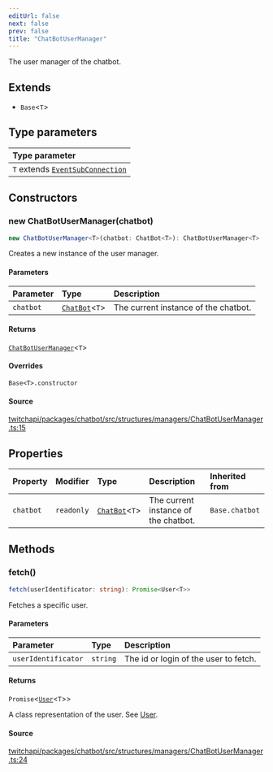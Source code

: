 ```yaml
---
editUrl: false
next: false
prev: false
title: "ChatBotUserManager"
---
```


The user manager of the chatbot.

## Extends

- `Base`\<`T`\>

## Type parameters

| Type parameter |
| :------ |
| `T` extends [`EventSubConnection`](/api/chatbot/enumerations/eventsubconnection/) |

## Constructors

### new ChatBotUserManager(chatbot)

```ts
new ChatBotUserManager<T>(chatbot: ChatBot<T>): ChatBotUserManager<T>
```

Creates a new instance of the user manager.

#### Parameters

| Parameter | Type | Description |
| :------ | :------ | :------ |
| `chatbot` | [`ChatBot`](/api/chatbot/classes/chatbot/)\<`T`\> | The current instance of the chatbot. |

#### Returns

[`ChatBotUserManager`](/api/chatbot/classes/chatbotusermanager/)\<`T`\>

#### Overrides

`Base<T>.constructor`

#### Source

[twitchapi/packages/chatbot/src/structures/managers/ChatBotUserManager.ts:15](https://github.com/pablornc/twitchapi//blob/f8a75ccd701e54db4c91e2b0128974da23f25d14/packages/chatbot/src/structures/managers/ChatBotUserManager.ts#L15)

## Properties

| Property | Modifier | Type | Description | Inherited from |
| :------ | :------ | :------ | :------ | :------ |
| `chatbot` | `readonly` | [`ChatBot`](/api/chatbot/classes/chatbot/)\<`T`\> | The current instance of the chatbot. | `Base.chatbot` |

## Methods

### fetch()

```ts
fetch(userIdentificator: string): Promise<User<T>>
```

Fetches a specific user.

#### Parameters

| Parameter | Type | Description |
| :------ | :------ | :------ |
| `userIdentificator` | `string` | The id or login of the user to fetch. |

#### Returns

`Promise`\<[`User`](/api/chatbot/classes/user/)\<`T`\>\>

A class representation of the user. See [User](/api/chatbot/api/chatbot/classes/user/).

#### Source

[twitchapi/packages/chatbot/src/structures/managers/ChatBotUserManager.ts:24](https://github.com/pablornc/twitchapi//blob/f8a75ccd701e54db4c91e2b0128974da23f25d14/packages/chatbot/src/structures/managers/ChatBotUserManager.ts#L24)
